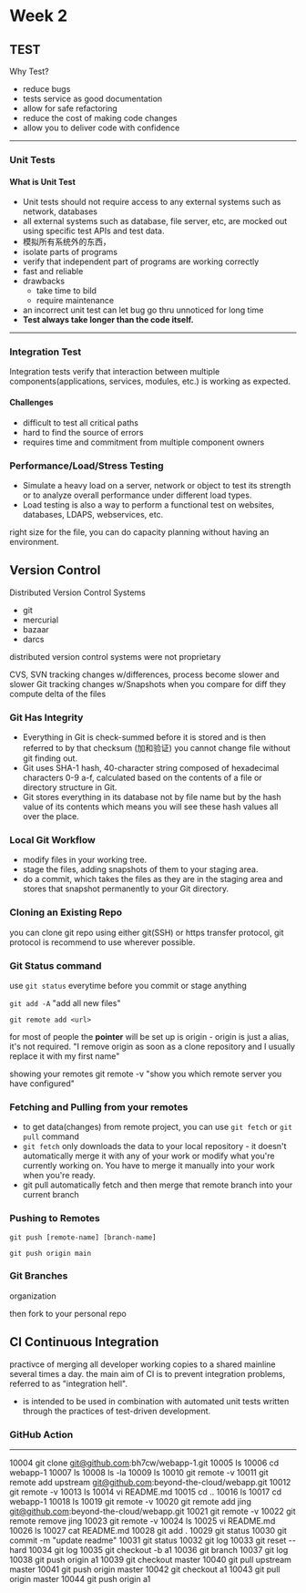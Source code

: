# Week 2

## TEST
Why Test?
* reduce bugs
* tests service as good documentation
* allow for safe refactoring
* reduce the cost of making code changes
* allow you to deliver code with confidence
---
### Unit Tests
#### What is Unit Test
* Unit tests should not require access to any external systems such as network, databases
* all external systems such as database, file server, etc, are mocked out using specific test APIs and test data.
* 模拟所有系统外的东西，
* isolate parts of programs
* verify that independent part of programs are working correctly
* fast and reliable
* drawbacks
  * take time to bild
  * require maintenance
* an incorrect unit test can let bug go thru unnoticed for long time
* **Test always take longer than the code itself.**
---
### Integration Test
Integration tests verify that interaction between multiple components(applications, services, modules, etc.) is working as expected.
#### Challenges
* difficult to test all critical paths
* hard to find the source of errors
* requires time and commitment from multiple component owners

### Performance/Load/Stress Testing
* Simulate a heavy load on a server, network or object to test its strength or to analyze overall performance under different load types.
* Load testing is also a way to perform a functional test on websites, databases, LDAPS, webservices, etc.
  
right size for the file, you can do capacity planning without having an environment.

## Version Control
 
Distributed Version Control Systems
* git
* mercurial
* bazaar
* darcs

 distributed version control systems were not proprietary

CVS, SVN tracking changes w/differences, process become slower and slower
Git tracking changes w/Snapshots
when you compare for diff they compute delta of the files 

### Git Has Integrity
* Everything in Git is check-summed before it is stored and is then referred to by that checksum (加和验证) you cannot change file without git finding out.
* Git uses SHA-1 hash, 40-character string composed of hexadecimal characters 0-9 a-f, calculated based on the contents of a file or directory structure in Git.
* Git stores everything in its database not by file name but by the hash value of its contents which means you will see these hash values all over the place.

### Local Git Workflow
* modify files in your working tree.
* stage the files, adding snapshots of them to your staging area.
* do a commit, which takes the files as they are in the staging area and stores that snapshot permanently to your Git directory.
  
### Cloning an Existing Repo
you can clone git repo using either git(SSH) or https transfer protocol, git protocol is recommend to use wherever possible.

### Git Status command

use `git status` everytime before you commit or stage anything


`git add -A`  "add all new files"

`git remote add <url>`

for most of people the **pointer** will be set up is origin - origin is just a alias, it's not required.
"I remove origin as soon as a clone repository and I usually replace it with my first name"

showing your remotes
git remote -v "show you which remote server you have configured"

### Fetching and Pulling from your remotes
* to get data(changes) from remote project, you can use `git fetch` or `git pull` command
* `git fetch` only downloads the data to your local repository - it doesn't automatically merge it with any of your work or modify what you're currently working on. You have to merge it manually into your work when you're ready.
* git pull automatically fetch and then merge that remote branch into your current branch

### Pushing to Remotes
`git push [remote-name] [branch-name]`

`git push origin main`

### Git Branches

organization

then fork to your personal repo


## CI Continuous Integration
practivce of merging all developer working copies to a shared mainline several times a day.
the main aim of CI is to prevent integration problems, referred to as "integration hell".
* is intended to be used in combination with automated unit tests written through the practices of test-driven development.

### GitHub Action


---

10004  git clone git@github.com:bh7cw/webapp-1.git
10005  ls
10006  cd webapp-1
10007  ls
10008  ls -la
10009  ls
10010  git remote -v
10011  git remote add upstream git@github.com:beyond-the-cloud/webapp.git
10012  git remote -v
10013  ls
10014  vi README.md
10015  cd ..
10016  ls
10017  cd webapp-1
10018  ls
10019  git remote -v
10020  git remote add jing git@github.com:beyond-the-cloud/webapp.git
10021  git remote -v
10022  git remote remove jing
10023  git remote -v
10024  ls
10025  vi README.md
10026  ls
10027  cat README.md
10028  git add .
10029  git status
10030  git commit -m "update readme"
10031  git status
10032  git log
10033  git reset --hard
10034  git log
10035  git checkout -b a1
10036  git branch
10037  git log
10038  git push origin a1
10039  git checkout master
10040  git pull upstream master
10041  git push origin master
10042  git checkout a1
10043  git pull origin master
10044  git push origin a1